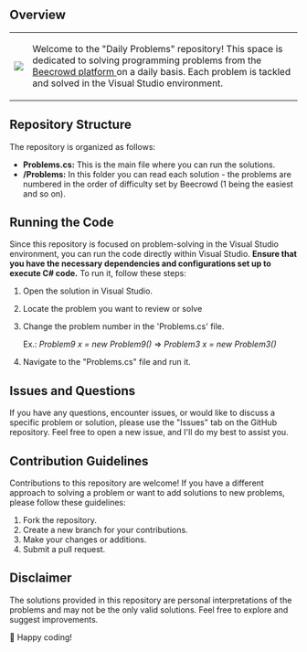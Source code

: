 ## Overview

<table>
  <td>
    <img src="https://media3.giphy.com/media/RGvJD7iJehKK57K2TG/200w.gif?cid=6c09b952er71g908h7im7qyaskpsgvvezxgi45oaoscak9l3&ep=v1_gifs_search&rid=200w.gif&ct=g"/>
  </td>
  <td>
    <p> Welcome to the "Daily Problems" repository! This space is dedicated to solving programming problems from the <a href="https://www.beecrowd.com.br/judge/pt"> Beecrowd platform </a> on a daily basis. Each problem is tackled and solved in the Visual Studio environment. </p>
  </td>
</table>

## Repository Structure
The repository is organized as follows:

- **Problems.cs:** This is the main file where you can run the solutions.
- **/Problems:** In this folder you can read each solution - the problems are numbered in the order of difficulty set by Beecrowd (1 being the easiest and so on).

## Running the Code
Since this repository is focused on problem-solving in the Visual Studio environment, you can run the code directly within Visual Studio. **Ensure that you have the necessary dependencies and configurations set up to execute C# code.**
To run it, follow these steps:

1. Open the solution in Visual Studio.
2. Locate the problem you want to review or solve
3. Change the problem number in the 'Problems.cs' file.

     Ex.:  *Problem9 x = new Problem9()* => *Problem3 x = new Problem3()* 
4. Navigate to the "Problems.cs" file and run it.

## Issues and Questions
If you have any questions, encounter issues, or would like to discuss a specific problem or solution, please use the "Issues" tab on the GitHub repository. Feel free to open a new issue, and I'll do my best to assist you.

## Contribution Guidelines
Contributions to this repository are welcome! If you have a different approach to solving a problem or want to add solutions to new problems, please follow these guidelines:

1. Fork the repository.
2. Create a new branch for your contributions.
3. Make your changes or additions.
4. Submit a pull request.

## Disclaimer
The solutions provided in this repository are personal interpretations of the problems and may not be the only valid solutions. Feel free to explore and suggest improvements.

🐝 Happy coding!
